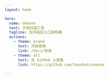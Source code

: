 ```yaml
---
layout: home

hero:
  name: Unmono
  text: 文档扫描工具
  tagline: 支持指定入口库构建 
  actions:
    - theme: brand
      text: 开始使用
      link: /docs/安装
    - theme: alt
      text: 在 GitHub 上查看
      link: https://github.com/leookun/unmono

---
```

<script setup>
import Index from './index.vue'
</script>
<Index>
</Index>


